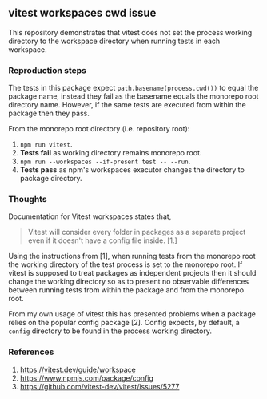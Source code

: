 ## vitest workspaces cwd issue

This repository demonstrates that vitest does not set the process working directory to the workspace directory when running tests in each workspace.

### Reproduction steps

The tests in this package expect `path.basename(process.cwd())` to equal the package name, instead they fail as the basename equals the monorepo root directory name. However, if the same tests are executed from within the package then they pass.

From the monorepo root directory (i.e. repository root):

1. `npm run vitest`.
2. **Tests fail** as working directory remains monorepo root.
3. `npm run --workspaces --if-present test -- --run`.
4. **Tests pass** as npm's workspaces executor changes the directory to package directory.

### Thoughts

Documentation for Vitest workspaces states that,

> Vitest will consider every folder in packages as a separate project even if it doesn't have a config file inside. [1.]

Using the instructions from [1], when running tests from the monorepo root the working directory of the test process is set to the monorepo root. If vitest is supposed to treat packages as independent projects then it should change the working directory so as to present no observable differences between running tests from within the package and from the monorepo root.

From my own usage of vitest this has presented problems when a package relies on the popular config package [2]. Config expects, by default, a `config` directory to be found in the process working directory.

### References

1. https://vitest.dev/guide/workspace
2. https://www.npmjs.com/package/config
3. https://github.com/vitest-dev/vitest/issues/5277
